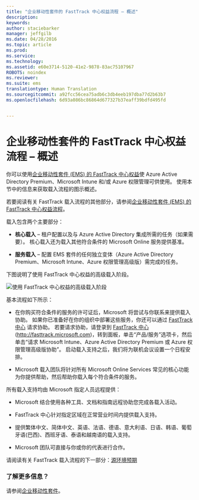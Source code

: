 ```yaml
---
title: "企业移动性套件的 FastTrack 中心权益流程 – 概述"
description: 
keywords: 
author: staciebarker
manager: jeffgilb
ms.date: 04/28/2016
ms.topic: article
ms.prod: 
ms.service: 
ms.technology: 
ms.assetid: e60e3714-5120-41e2-9878-83ac75107967
ROBOTS: noindex
ms.reviewer: 
ms.suite: ems
translationtype: Human Translation
ms.sourcegitcommit: a92fcc56cea75adb6c3db4eeb197dba77d2b63b7
ms.openlocfilehash: 6d93a086bc86864d677327b37eaff39bdfd495fd


---
```


# 企业移动性套件的 FastTrack 中心权益流程 – 概述

你可以使用[企业移动性套件 (EMS) 的 FastTrack 中心权益](fasttrack-center-benefit-for-enterprise-mobility-suite-ems.md)使 Azure Active Directory Premium、Microsoft Intune 和/或 Azure 权限管理可供使用。 使用本节中的信息来获取载入流程的图示概述。

若要阅读有关 FastTrack 载入流程的其他部分，请参阅[企业移动性套件 (EMS) 的 FastTrack 中心权益流程](fasttrack-center-benefit-process-for-enterprise-mobility-suite-ems.md)。


载入包含两个主要部分：

-   **核心载入** – 租户配置以及与 Azure Active Directory 集成所需的任务（如果需要）。 核心载入还为载入其他符合条件的 Microsoft Online 服务提供基准。

-   **服务载入** – 配置 EMS 套件的任何独立变体（Azure Active Directory Premium、Microsoft Intune、Azure 权限管理高级版）需完成的任务。

下图说明了使用 FastTrack 中心权益的高级载入阶段。

![使用 FastTrack 中心权益的高级载入阶段](./media/ft-1-onboarding-process.png)

基本流程如下所示：

- 在你购买符合条件的服务的许可证后，Microsoft 将尝试与你联系来提供载入协助。 如果你已准备好在你的组织中部署这些服务，你还可以通过 [FastTrack 中心](http://fasttrack.microsoft.com/) 请求协助。 若要请求协助，请登录到 [FastTrack 中心](http://fasttrack.microsoft.com/) (http://fasttrack.microsoft.com)，转到面板，单击“产品/服务”选项卡，然后单击“请求 Microsoft Intune、Azure Active Directory Premium 或 Azure 权限管理高级版协助”。 启动载入支持之后，我们将为联机会议设置一个日程安排。

-   Microsoft 载入团队将针对所有 Microsoft Online Services 常见的核心功能为你提供帮助，然后帮助你载入每个符合条件的服务。

所有载入支持均由 Microsoft 指定人员远程提供：

-   Microsoft 结合使用各种工具、文档和指南远程协助您完成各载入活动。

-   FastTrack 中心针对指定区域在正常营业时间内提供载入支持。

-   提供繁体中文、简体中文、英语、法语、德语、意大利语、日语、韩语、葡萄牙语(巴西)、西班牙语、泰语和越南语的载入支持。

-   Microsoft 团队可直接与你或你的代表进行合作。

请阅读有关 FastTrack 载入流程的下一部分：[源环境预期](fasttrack-center-benefit-process-for-ems-environment-expectations.md)

### 了解更多信息？
请参阅[企业移动性套件](https://www.microsoft.com/en-us/server-cloud/enterprise-mobility/overview.aspx)。




<!--HONumber=Jul16_HO3-->


